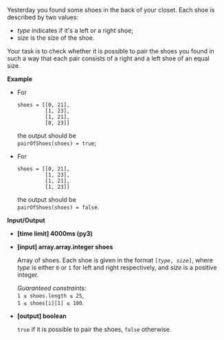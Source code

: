 <div class="markdown"><p>Yesterday you found some shoes in the back of your closet. Each shoe is described by two values:</p>
<ul>
<li><em>type</em> indicates if it's a left or a right shoe;</li>
<li><em>size</em> is the size of the shoe.</li>
</ul>
<p>Your task is to check whether it is possible to pair the shoes you found in such a way that each pair consists of a right and a left shoe of an equal size.</p>
<p><strong>Example</strong></p>
<ul>
<li>
<p>For</p>
<pre><code>shoes = [[0, 21], 
         [1, 23], 
         [1, 21], 
         [0, 23]]
</code></pre>
<p>the output should be<br>
<code>pairOfShoes(shoes) = true</code>;</p>
</li>
<li>
<p>For</p>
<pre><code>shoes = [[0, 21], 
         [1, 23], 
         [1, 21], 
         [1, 23]]
</code></pre>
<p>the output should be<br>
<code>pairOfShoes(shoes) = false</code>.</p>
</li>
</ul>
<p><strong>Input/Output</strong></p>
<ul>
<li><strong>[time limit] 4000ms (py3)</strong></li>
</ul>
<ul>
<li>
<p><strong>[input] array.array.integer shoes</strong></p>
<p>Array of shoes. Each shoe is given in the format <code>[<em>type</em>, <em>size</em>]</code>, where <em>type</em> is either <code>0</code> or <code>1</code> for left and right respectively, and <em>size</em> is a positive integer.</p>
<p><em>Guaranteed constraints:</em><br>
<code>1 ≤ shoes.length ≤ 25</code>,<br>
<code>1 ≤ shoes[i][1] ≤ 100</code>.</p>
</li>
<li>
<p><strong>[output] boolean</strong></p>
<p><code>true</code> if it is possible to pair the shoes, <code>false</code> otherwise.</p>
</li>
</ul>
</div>
